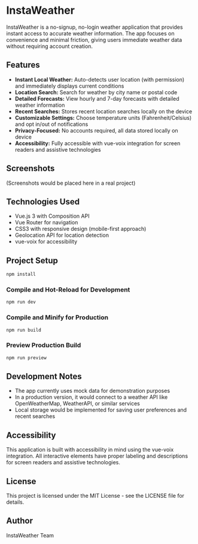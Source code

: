 # InstaWeather

InstaWeather is a no-signup, no-login weather application that provides instant access to accurate weather information. The app focuses on convenience and minimal friction, giving users immediate weather data without requiring account creation.

## Features

- **Instant Local Weather:** Auto-detects user location (with permission) and immediately displays current conditions
- **Location Search:** Search for weather by city name or postal code
- **Detailed Forecasts:** View hourly and 7-day forecasts with detailed weather information
- **Recent Searches:** Stores recent location searches locally on the device
- **Customizable Settings:** Choose temperature units (Fahrenheit/Celsius) and opt in/out of notifications
- **Privacy-Focused:** No accounts required, all data stored locally on device
- **Accessibility:** Fully accessible with vue-voix integration for screen readers and assistive technologies

## Screenshots

(Screenshots would be placed here in a real project)

## Technologies Used

- Vue.js 3 with Composition API
- Vue Router for navigation
- CSS3 with responsive design (mobile-first approach)
- Geolocation API for location detection
- vue-voix for accessibility

## Project Setup

```sh
npm install
```

### Compile and Hot-Reload for Development

```sh
npm run dev
```

### Compile and Minify for Production

```sh
npm run build
```

### Preview Production Build

```sh
npm run preview
```

## Development Notes

- The app currently uses mock data for demonstration purposes
- In a production version, it would connect to a weather API like OpenWeatherMap, WeatherAPI, or similar services
- Local storage would be implemented for saving user preferences and recent searches

## Accessibility 

This application is built with accessibility in mind using the vue-voix integration. All interactive elements have proper labeling and descriptions for screen readers and assistive technologies.

## License

This project is licensed under the MIT License - see the LICENSE file for details.

## Author

InstaWeather Team

